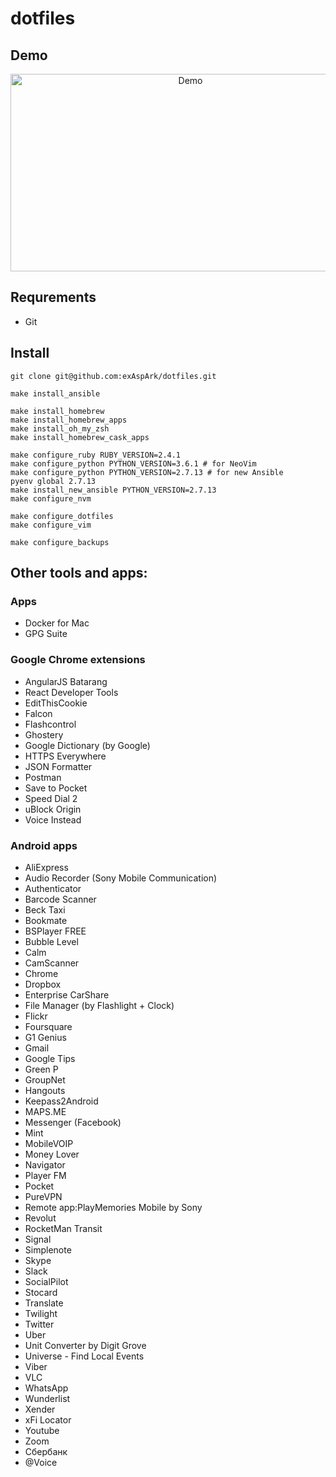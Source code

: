 # dotfiles

## Demo

<a href="https://www.youtube.com/watch?v=XqWLLvihz4Q" align="center"><img src="./img/thumbnail.png" alt="Demo" height="316px" width="560px" ></a>

## Requrements

* Git

## Install

```
git clone git@github.com:exAspArk/dotfiles.git

make install_ansible

make install_homebrew
make install_homebrew_apps
make install_oh_my_zsh
make install_homebrew_cask_apps

make configure_ruby RUBY_VERSION=2.4.1
make configure_python PYTHON_VERSION=3.6.1 # for NeoVim
make configure_python PYTHON_VERSION=2.7.13 # for new Ansible
pyenv global 2.7.13
make install_new_ansible PYTHON_VERSION=2.7.13
make configure_nvm

make configure_dotfiles
make configure_vim

make configure_backups
```

## Other tools and apps:

### Apps

* Docker for Mac
* GPG Suite

### Google Chrome extensions

* AngularJS Batarang
* React Developer Tools
* EditThisCookie
* Falcon
* Flashcontrol
* Ghostery
* Google Dictionary (by Google)
* HTTPS Everywhere
* JSON Formatter
* Postman
* Save to Pocket
* Speed Dial 2
* uBlock Origin
* Voice Instead

### Android apps

* AliExpress
* Audio Recorder (Sony Mobile Communication)
* Authenticator
* Barcode Scanner
* Beck Taxi
* Bookmate
* BSPlayer FREE
* Bubble Level
* Calm
* CamScanner
* Chrome
* Dropbox
* Enterprise CarShare
* File Manager (by Flashlight + Clock)
* Flickr
* Foursquare
* G1 Genius
* Gmail
* Google Tips
* Green P
* GroupNet
* Hangouts
* Keepass2Android
* MAPS.ME
* Messenger (Facebook)
* Mint
* MobileVOIP
* Money Lover
* Navigator
* Player FM
* Pocket
* PureVPN
* Remote app:PlayMemories Mobile by Sony
* Revolut
* RocketMan Transit
* Signal
* Simplenote
* Skype
* Slack
* SocialPilot
* Stocard
* Translate
* Twilight
* Twitter
* Uber
* Unit Converter by Digit Grove
* Universe - Find Local Events
* Viber
* VLC
* WhatsApp
* Wunderlist
* Xender
* xFi Locator
* Youtube
* Zoom
* Сбербанк
* @Voice
